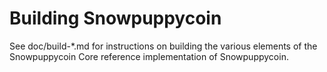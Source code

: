 Building Snowpuppycoin
=============

See doc/build-*.md for instructions on building the various
elements of the Snowpuppycoin Core reference implementation of Snowpuppycoin.
